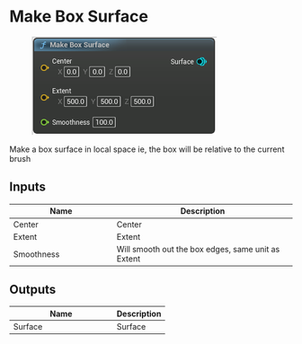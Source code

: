# Make Box Surface

<div align="left" data-full-width="false">

<figure><img src="../../../.gitbook/assets/Make_Box_Surface.png" alt=""><figcaption></figcaption></figure>

</div>

Make a box surface in local space ie, the box will be relative to the current brush

## Inputs

<table><thead><tr><th width="170">Name</th><th>Description</th></tr></thead><tbody><tr><td>Center</td><td>Center</td></tr><tr><td>Extent</td><td>Extent</td></tr><tr><td>Smoothness</td><td>Will smooth out the box edges, same unit as Extent</td></tr></tbody></table>

## Outputs

<table><thead><tr><th width="170">Name</th><th>Description</th></tr></thead><tbody><tr><td>Surface</td><td>Surface</td></tr></tbody></table>
